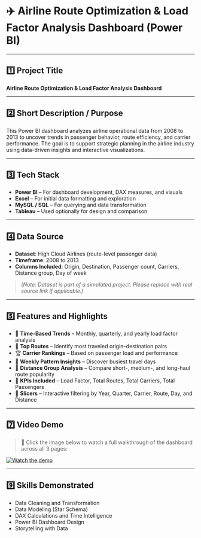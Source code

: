 # ✈️ Airline Route Optimization & Load Factor Analysis Dashboard (Power BI)

---

## 1️⃣ Project Title
**Airline Route Optimization & Load Factor Analysis Dashboard**

---

## 2️⃣ Short Description / Purpose
This Power BI dashboard analyzes airline operational data from 2008 to 2013 to uncover trends in passenger behavior, route efficiency, 
and carrier performance. The goal is to support strategic planning in the airline industry using data-driven insights
and interactive visualizations.

---

## 3️⃣ Tech Stack

- **Power BI** – For dashboard development, DAX measures, and visuals  
- **Excel** – For initial data formatting and exploration  
- **MySQL / SQL** – For querying and data transformation  
- **Tableau** – Used optionally for design and comparison

---

## 4️⃣ Data Source

- **Dataset**: High Cloud Airlines (route-level passenger data)  
- **Timeframe**: 2008 to 2013  
- **Columns Included**: Origin, Destination, Passenger count, Carriers, Distance group, Day of week  
> *(Note: Dataset is part of a simulated project. Please replace with real source link if applicable.)*

---

## 5️⃣ Features and Highlights

- 📅 **Time-Based Trends** – Monthly, quarterly, and yearly load factor analysis  
- 🛫 **Top Routes** – Identify most traveled origin–destination pairs  
- 🏆 **Carrier Rankings** – Based on passenger load and performance  
- 📆 **Weekly Pattern Insights** – Discover busiest travel days  
- 🧭 **Distance Group Analysis** – Compare short-, medium-, and long-haul route popularity  
- 🔢 **KPIs Included** – Load Factor, Total Routes, Total Carriers, Total Passengers  
- 🎯 **Slicers** – Interactive filtering by Year, Quarter, Carrier, Route, Day, and Distance

---

## 7️⃣ Video Demo

> 🎥 Click the image below to watch a full walkthrough of the dashboard across all 3 pages:

[![Watch the demo](https://img.youtube.com/vi/YOUR_VIDEO_ID/0.jpg)](https://www.youtube.com/watch?v=YOUR_VIDEO_ID)

---

## 9️⃣ Skills Demonstrated

- Data Cleaning and Transformation  
- Data Modeling (Star Schema)  
- DAX Calculations and Time Intelligence  
- Power BI Dashboard Design  
- Storytelling with Data



